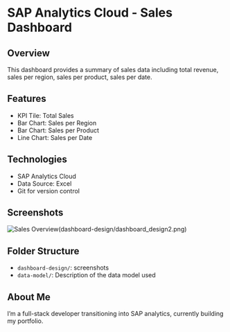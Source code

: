 # SAP Analytics Cloud - Sales Dashboard

## Overview
This dashboard provides a summary of sales data including total revenue, sales per region, sales per product, sales per date.

## Features
- KPI Tile: Total Sales
- Bar Chart: Sales per Region
- Bar Chart: Sales per Product
- Line Chart: Sales per Date

## Technologies
- SAP Analytics Cloud
- Data Source: Excel
- Git for version control

## Screenshots
![Sales Overview](dashboard-design/dashboard_design1.png)(dashboard-design/dashboard_design2.png)

## Folder Structure
- `dashboard-design/`: screenshots
- `data-model/`: Description of the data model used

## About Me
I’m a full-stack developer transitioning into SAP analytics, currently building my portfolio.

